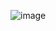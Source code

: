 ![image](https://github.com/ElenaKalincheva/Docker/assets/139368256/a3864a63-56b9-4c5b-beed-ed5a113aa24d)
